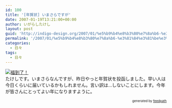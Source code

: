 ```yaml
---
id: 100
title: '[年賀状] いまさらですが'
date: 2007-01-19T13:21:00+00:00
author: いがらしたけし
layout: post
guid: 'http://indigo-design.org/2007/01/%e5%b9%b4%e8%b3%80%e7%8a%b6-%e3%81%84%e3%81%be%e3%81%95%e3%82%89%e3%81%a7%e3%81%99%e3%81%8c/'
permalink: '/2007/01/%e5%b9%b4%e8%b3%80%e7%8a%b6-%e3%81%84%e3%81%be%e3%81%95%e3%82%89%e3%81%a7%e3%81%99%e3%81%8c/'
categories:
  - 日々
tags:
  - 日々
---
```

<a href="http://blog-imgs-29.fc2.com/a/r/m/armadillo75/070119daofu.jpg" target="_blank"><img src="http://blog-imgs-29.fc2.com/a/r/m/armadillo75/070119daofu.jpg" alt="福到了！" border="0"></a><br />たけしです。いまさらなんですが、昨日やっと年賀状を投函しました。早い人は今日くらいに届いているかもしれません。言い訳は…しないことにします。今年が皆さんにとってよい年になりますように。
<div style="text-align: right;font-size: 10px">
&nbsp;&nbsp;<span>generated by <a href="http://feedpath.jp">feedpath</a></span>
</div>